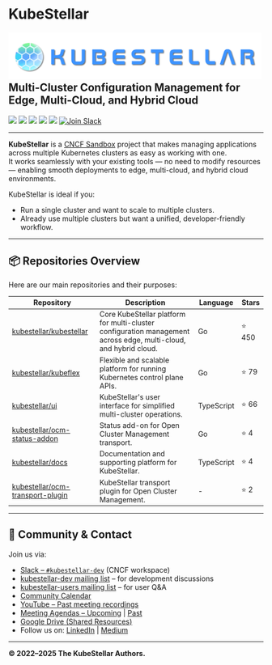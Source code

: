# KubeStellar
<img alt="KubeStellar Logo" width="500px" align="left" src="/profile/assets/img/KubeStellar-with-Logo.png" />

<br/><br/><br/><br/>

## Multi-Cluster Configuration Management for Edge, Multi-Cloud, and Hybrid Cloud

[![](https://img.shields.io/badge/first--timers--only-friendly-blue.svg?style=flat-square)](https://www.firsttimersonly.com/)
[![](https://github.com/kubestellar/kubestellar/actions/workflows/broken-links-crawler.yml/badge.svg)](https://github.com/kubestellar/kubestellar/actions/workflows/broken-links-crawler.yml)
[![](https://www.bestpractices.dev/projects/8266/badge)](https://www.bestpractices.dev/projects/8266)
[![](https://api.scorecard.dev/projects/github.com/kubestellar/kubestellar/badge)](https://scorecard.dev/viewer/?uri=github.com/kubestellar/kubestellar)
[![](https://img.shields.io/endpoint?url=https://artifacthub.io/badge/repository/kubestellar)](https://artifacthub.io/packages/search?repo=kubestellar)
[![Join Slack](https://img.shields.io/badge/KubeStellar-Join%20Slack-blue?logo=slack)](https://cloud-native.slack.com/archives/C097094RZ3M)

---

**KubeStellar** is a [CNCF Sandbox](https://www.cncf.io/sandbox-projects/) project that makes managing applications across multiple Kubernetes clusters as easy as working with one.  
It works seamlessly with your existing tools — no need to modify resources — enabling smooth deployments to edge, multi-cloud, and hybrid cloud environments.

KubeStellar is ideal if you:
- Run a single cluster and want to scale to multiple clusters.
- Already use multiple clusters but want a unified, developer-friendly workflow.

---

## 📦 Repositories Overview

Here are our main repositories and their purposes:

| Repository | Description | Language | Stars |
|------------|-------------|----------|-------|
| [kubestellar/kubestellar](https://github.com/kubestellar/kubestellar) | Core KubeStellar platform for multi-cluster configuration management across edge, multi-cloud, and hybrid cloud. | Go | ⭐ 450 |
| [kubestellar/kubeflex](https://github.com/kubestellar/kubeflex) | Flexible and scalable platform for running Kubernetes control plane APIs. | Go | ⭐ 79 |
| [kubestellar/ui](https://github.com/kubestellar/ui) | KubeStellar's user interface for simplified multi-cluster operations. | TypeScript | ⭐ 66 |
| [kubestellar/ocm-status-addon](https://github.com/kubestellar/ocm-status-addon) | Status add-on for Open Cluster Management transport. | Go | ⭐ 4 |
| [kubestellar/docs](https://github.com/kubestellar/docs) | Documentation and supporting platform for KubeStellar. | TypeScript | ⭐ 4 |
| [kubestellar/ocm-transport-plugin](https://github.com/kubestellar/ocm-transport-plugin) | KubeStellar transport plugin for Open Cluster Management. | - | ⭐ 2 |

---

## 💬 Community & Contact
Join us via:
- [Slack – `#kubestellar-dev`](https://cloud-native.slack.com/archives/C097094RZ3M) (CNCF workspace)
- [kubestellar-dev mailing list](https://groups.google.com/g/kubestellar-dev) – for development discussions  
- [kubestellar-users mailing list](https://groups.google.com/g/kubestellar-users) – for user Q&A
- [Community Calendar](https://calendar.google.com/calendar/event?action=TEMPLATE&tmeid=MWM4a2loZDZrOWwzZWQzZ29xanZwa3NuMWdfMjAyMzA1MThUMTQwMDAwWiBiM2Q2NWM5MmJlZDdhOTg4NGVmN2ZlOWUzZjZjOGZlZDE2ZjZmYjJmODExZjU3NTBmNTQ3NTY3YTVkZDU4ZmVkQGc&tmsrc=b3d65c92bed7a9884ef7fe9e3f6c8fed16f6fb2f811f5750f547567a5dd58fed%40group.calendar.google.com&scp=ALL)
- [YouTube – Past meeting recordings](https://www.youtube.com/@kubestellar)
- [Meeting Agendas – Upcoming](https://github.com/kubestellar/kubestellar/issues?q=is%3Aissue+is%3Aopen+label%3Acommunity-meeting) | [Past](https://github.com/kubestellar/kubestellar/issues?q=is%3Aissue+is%3Aclosed+label%3Acommunity-meeting)
- [Google Drive (Shared Resources)](https://drive.google.com/drive/folders/1p68MwkX0sYdTvtup0DcnAEsnXElobFLS?usp=sharing)  
- Follow us on: [LinkedIn](https://www.linkedin.com/feed/hashtag/?keywords=kubestellar) | [Medium](https://medium.com/@kubestellar/list/predefined:e785a0675051:READING_LIST)

---  

**© 2022–2025 The KubeStellar Authors.**
